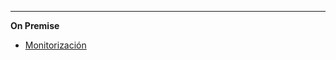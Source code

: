 <!-- markdownlint-disable-next-line first-line-heading
**Saas**
- [Introducción](introduction)
 -->
---

**On Premise**

<!--* [Home](/)-->
* [Monitorización](/es/monitor/monitor)
<!--* [Clickonce](/es-es/clickonce/clickonce)
* [Biosigner](/es-es/biosigner)-->
